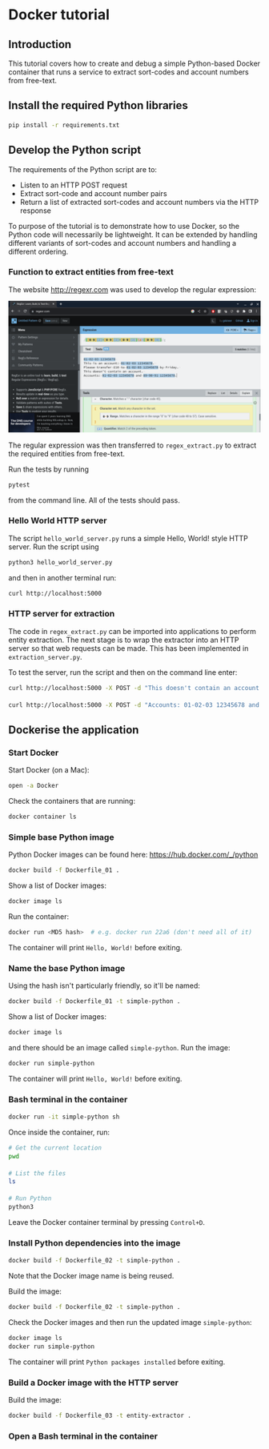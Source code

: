 # Docker tutorial

## Introduction

This tutorial covers how to create and debug a simple Python-based Docker container that runs a service to extract sort-codes and account numbers from free-text.

## Install the required Python libraries

```bash
pip install -r requirements.txt
```

## Develop the Python script

The requirements of the Python script are to:

* Listen to an HTTP POST request
* Extract sort-code and account number pairs
* Return a list of extracted sort-codes and account numbers via the HTTP response

To purpose of the tutorial is to demonstrate how to use Docker, so the Python code will necessarily be lightweight. It can be extended by handling different variants of sort-codes and account numbers and handling a different ordering.

### Function to extract entities from free-text

The website http://regexr.com was used to develop the regular expression:

![](./regexr.png)

The regular expression was then transferred to `regex_extract.py` to extract the required entities from free-text.

Run the tests by running 

```bash
pytest
```

from the command line. All of the tests should pass.

### Hello World HTTP server

The script `hello_world_server.py` runs a simple Hello, World! style HTTP server. Run the script using

```bash
python3 hello_world_server.py
```

and then in another terminal run:

```bash
curl http://localhost:5000
```

### HTTP server for extraction

The code in `regex_extract.py` can be imported into applications to perform entity extraction. The next stage is to wrap the extractor into an HTTP server so that web requests can be made. This has been implemented in `extraction_server.py`.

To test the server, run the script and then on the command line enter:

```bash
curl http://localhost:5000 -X POST -d "This doesn't contain an account."

curl http://localhost:5000 -X POST -d "Accounts: 01-02-03 12345678 and 89-90-91 09876543."
```

## Dockerise the application

### Start Docker

Start Docker (on a Mac):

```bash
open -a Docker
```

Check the containers that are running:

```bash
docker container ls
```

### Simple base Python image

Python Docker images can be found here: https://hub.docker.com/_/python

```bash
docker build -f Dockerfile_01 .
```

Show a list of Docker images:

```bash
docker image ls
```

Run the container:

```bash
docker run <MD5 hash>  # e.g. docker run 22a6 (don't need all of it)
```

The container will print `Hello, World!` before exiting.

### Name the base Python image

Using the hash isn't particularly friendly, so it'll be named:

```bash
docker build -f Dockerfile_01 -t simple-python .
```

Show a list of Docker images:

```bash
docker image ls
```

and there should be an image called `simple-python`. Run the image:

```bash
docker run simple-python
```

The container will print `Hello, World!` before exiting.

### Bash terminal in the container

```bash
docker run -it simple-python sh
```

Once inside the container, run:

```bash
# Get the current location
pwd

# List the files
ls

# Run Python
python3
```

Leave the Docker container terminal by pressing `Control+D`.



### Install Python dependencies into the image

```bash
docker build -f Dockerfile_02 -t simple-python .
```

Note that the Docker image name is being reused.

Build the image:

```bash
docker build -f Dockerfile_02 -t simple-python .
```

Check the Docker images and then run the updated image `simple-python`:

```bash
docker image ls
docker run simple-python
```

The container will print `Python packages installed` before exiting.

### Build a Docker image with the HTTP server

Build the image:

```bash
docker build -f Dockerfile_03 -t entity-extractor .
```

### Open a Bash terminal in the container

```bash

```